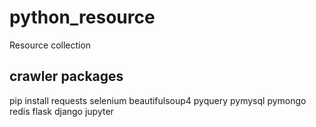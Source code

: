 # python_resource
Resource collection

## crawler packages
pip install requests selenium beautifulsoup4 pyquery pymysql pymongo redis flask django jupyter